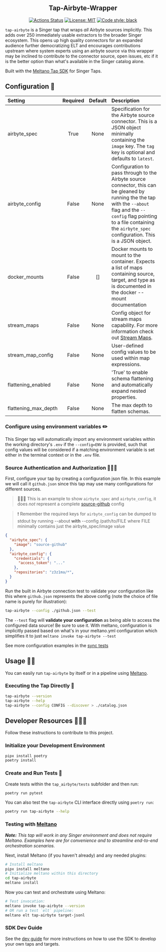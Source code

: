 <h2 align="center">Tap-Airbyte-Wrapper</h2>

<p align="center">
<a href="https://github.com/z3z1ma/tap-airbyte/actions/"><img alt="Actions Status" src="https://github.com/z3z1ma/tap-airbyte/actions/workflows/ci.yml/badge.svg"></a>
<a href="https://github.com/z3z1ma/tap-airbyte/blob/main/LICENSE"><img alt="License: MIT" src="https://img.shields.io/badge/License-MIT-yellow.svg"></a>
<a href="https://github.com/psf/black"><img alt="Code style: black" src="https://img.shields.io/badge/code%20style-black-000000.svg"></a>
</p>

`tap-airbyte` is a Singer tap that wraps *all* Airbyte sources implicitly. This adds over 250 immediately usable extractors to the broader Singer ecosystem. This opens up high quality connectors for an expanded audience further democratizing ELT and encourages contributions upstream where system experts using an airbyte source via this wrapper may be inclined to contribute to the connector source, open issues, etc if it is the better option than what's available in the Singer catalog alone.

Built with the [Meltano Tap SDK](https://sdk.meltano.com) for Singer Taps.

## Configuration 📝

| Setting             | Required | Default | Description |
|:--------------------|:--------:|:-------:|:------------|
| airbyte_spec        | True     | None    | Specification for the Airbyte source connector. This is a JSON object minimally containing the `image` key. The `tag` key is optional and defaults to `latest`. |
| airbyte_config      | False    | None    | Configuration to pass through to the Airbyte source connector, this can be gleaned by running the the tap with the `--about` flag and the `--config` flag pointing to a file containing the `airbyte_spec` configuration. This is a JSON object. |
| docker_mounts       | False    | []      | Docker mounts to mount to the container. Expects a list of maps containing source, target, and type as is documented in the docker --mount documentation |
| stream_maps         | False    | None    | Config object for stream maps capability. For more information check out [Stream Maps](https://sdk.meltano.com/en/latest/stream_maps.html). |
| stream_map_config   | False    | None    | User-defined config values to be used within map expressions. |
| flattening_enabled  | False    | None    | 'True' to enable schema flattening and automatically expand nested properties. |
| flattening_max_depth| False    | None    | The max depth to flatten schemas. |


### Configure using environment variables ✏️

This Singer tap will automatically import any environment variables within the working directory's
`.env` if the `--config=ENV` is provided, such that config values will be considered if a matching
environment variable is set either in the terminal context or in the `.env` file.

### Source Authentication and Authorization 👮🏽‍♂️

First, configure your tap by creating a configuration json file. In this example we will call it `github.json` since this tap may use many configurations for different sources.

> 🙇🏾‍♂️ This is an example to show `airbyte_spec` and `airbyte_config`, it does _not_ represent a complete [source-github](https://docs.airbyte.com/integrations/sources/github) config

> ❗️ Remember the required keys for `airbyte_config` can be dumped to stdout by running --about **with** --config /path/to/FILE where FILE minimally contains just the airbyte_spec/image value

```json
{
  "airbyte_spec": {
    "image": "source-github"
  },
  "airbyte_config": {
    "credentials": {
      "access_token": "..."
    },
    "repositories": "z3z1ma/*",
  }
}
```

Run the built in Airbyte connection test to validate your configuration like this where `github.json` represents the above config (note the choice of file name is purely for illustration):

```bash
tap-airbyte --config ./github.json --test
```

The `--test` flag will **validate your configuration** as being able to access the configured data source! Be sure to use it. With meltano, configuration is implicitly passed based on what's in your meltano.yml configuration which simplifies it to just `meltano invoke tap-airbyte --test`

See more configuration examples in the [sync tests](tap_airbyte/tests/test_syncs.py)

## Usage 👷‍♀️

You can easily run `tap-airbyte` by itself or in a pipeline using [Meltano](https://meltano.com/).

### Executing the Tap Directly 🔨

```bash
tap-airbyte --version
tap-airbyte --help
tap-airbyte --config CONFIG --discover > ./catalog.json
```

## Developer Resources 👩🏼‍💻

Follow these instructions to contribute to this project.

### Initialize your Development Environment

```bash
pipx install poetry
poetry install
```

### Create and Run Tests 🧪

Create tests within the `tap_airbyte/tests` subfolder and
  then run:

```bash
poetry run pytest
```

You can also test the `tap-airbyte` CLI interface directly using `poetry run`:

```bash
poetry run tap-airbyte --help
```

### Testing with [Meltano](https://www.meltano.com)

_**Note:** This tap will work in any Singer environment and does not require Meltano.
Examples here are for convenience and to streamline end-to-end orchestration scenarios._


Next, install Meltano (if you haven't already) and any needed plugins:

```bash
# Install meltano
pipx install meltano
# Initialize meltano within this directory
cd tap-airbyte
meltano install
```

Now you can test and orchestrate using Meltano:

```bash
# Test invocation:
meltano invoke tap-airbyte --version
# OR run a test `elt` pipeline:
meltano elt tap-airbyte target-jsonl
```

### SDK Dev Guide

See the [dev guide](https://sdk.meltano.com/en/latest/dev_guide.html) for more instructions on how to use the SDK to
develop your own taps and targets.
